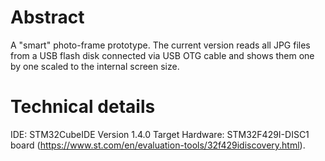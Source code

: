 # Abstract

A "smart" photo-frame prototype. 
The current version reads all JPG files from a USB flash disk connected via USB OTG cable and shows them one by one scaled to the internal screen size.

# Technical details

IDE: STM32CubeIDE Version 1.4.0
Target Hardware: STM32F429I-DISC1 board (https://www.st.com/en/evaluation-tools/32f429idiscovery.html).
